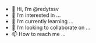 - 👋 Hi, I’m @redytssv
- 👀 I’m interested in ...
- 🌱 I’m currently learning ...
- 💞️ I’m looking to collaborate on ...
- 📫 How to reach me ...

<!---
redytssv/redytssv is a ✨ special ✨ repository because its `REA
https://d2wwcqdrs49kah.cloudfront.net//h5// DME.md` (this file) appears on your GitHub profile.
You can click the Preview link to take a look at your changes.
--->
